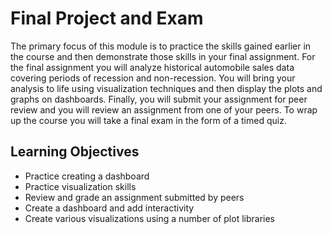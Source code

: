 # Final Project and Exam

The primary focus of this module is to practice the skills gained earlier in the course and then demonstrate those skills in your final assignment. For the final assignment you will analyze historical automobile sales data covering periods of recession and non-recession. You will bring your analysis to life using visualization techniques and then display the plots and graphs on dashboards. Finally, you will submit your assignment for peer review and you will review an assignment from one of your peers. To wrap up the course you will take a final exam in the form of a timed quiz.

## Learning Objectives
- Practice creating a dashboard
- Practice visualization skills
- Review and grade an assignment submitted by peers
- Create a dashboard and add interactivity
- Create various visualizations using a number of plot libraries